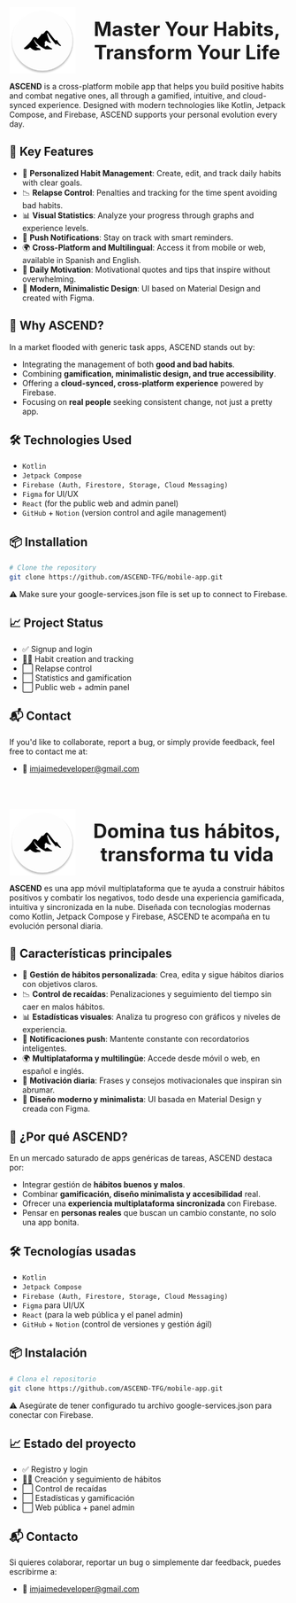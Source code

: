 <div align="center" style="display: flex; align-items: center; justify-content: center; gap: 20px;">
  <img src="app/src/main/res/mipmap-xxxhdpi/ic_launcher_round.webp" alt="Logo ASCEND" width="120" />
  <h1 style="margin: 0; font-size: 35px;">Master Your Habits, Transform Your Life</h1>
</div>

**ASCEND** is a cross-platform mobile app that helps you build positive habits and combat negative ones, all through a gamified, intuitive, and cloud-synced experience. Designed with modern technologies like Kotlin, Jetpack Compose, and Firebase, ASCEND supports your personal evolution every day.

## 🚀 Key Features

- 🎯 **Personalized Habit Management**: Create, edit, and track daily habits with clear goals.
- 📉 **Relapse Control**: Penalties and tracking for the time spent avoiding bad habits.
- 📊 **Visual Statistics**: Analyze your progress through graphs and experience levels.
- 🔔 **Push Notifications**: Stay on track with smart reminders.
- 🌍 **Cross-Platform and Multilingual**: Access it from mobile or web, available in Spanish and English.
- 🧠 **Daily Motivation**: Motivational quotes and tips that inspire without overwhelming.
- 🎨 **Modern, Minimalistic Design**: UI based on Material Design and created with Figma.

## 🧠 Why ASCEND?

In a market flooded with generic task apps, ASCEND stands out by:
- Integrating the management of both **good and bad habits**.
- Combining **gamification, minimalistic design, and true accessibility**.
- Offering a **cloud-synced, cross-platform experience** powered by Firebase.
- Focusing on **real people** seeking consistent change, not just a pretty app.

## 🛠️ Technologies Used

- `Kotlin`
- `Jetpack Compose`
- `Firebase (Auth, Firestore, Storage, Cloud Messaging)`
- `Figma` for UI/UX
- `React` (for the public web and admin panel) 
- `GitHub` + `Notion` (version control and agile management)

## 📦 Installation

```bash
# Clone the repository
git clone https://github.com/ASCEND-TFG/mobile-app.git
```
⚠️ Make sure your google-services.json file is set up to connect to Firebase.

## 📈 Project Status
- ✅ Signup and login
- 👨‍💻 Habit creation and tracking
- ⬜ Relapse control
- ⬜ Statistics and gamification
- ⬜ Public web + admin panel

## 📬 Contact
If you'd like to collaborate, report a bug, or simply provide feedback, feel free to contact me at:
- 📧 imjaimedeveloper@gmail.com

<br>
<br>
<br>

<div align="center" style="display: flex; align-items: center; justify-content: center; gap: 20px;">
  <img src="app/src/main/res/mipmap-xxxhdpi/ic_launcher_round.webp" alt="Logo ASCEND" width="120" />
  <h1 style="margin: 0; font-size: 35px;">Domina tus hábitos, transforma tu vida</h1>
</div>

**ASCEND** es una app móvil multiplataforma que te ayuda a construir hábitos positivos y combatir los negativos, todo desde una experiencia gamificada, intuitiva y sincronizada en la nube. Diseñada con tecnologías modernas como Kotlin, Jetpack Compose y Firebase, ASCEND te acompaña en tu evolución personal diaria.

## 🚀 Características principales

- 🎯 **Gestión de hábitos personalizada**: Crea, edita y sigue hábitos diarios con objetivos claros.
- 📉 **Control de recaídas**: Penalizaciones y seguimiento del tiempo sin caer en malos hábitos.
- 📊 **Estadísticas visuales**: Analiza tu progreso con gráficos y niveles de experiencia.
- 🔔 **Notificaciones push**: Mantente constante con recordatorios inteligentes.
- 🌍 **Multiplataforma y multilingüe**: Accede desde móvil o web, en español e inglés.
- 🧠 **Motivación diaria**: Frases y consejos motivacionales que inspiran sin abrumar.
- 🎨 **Diseño moderno y minimalista**: UI basada en Material Design y creada con Figma.

## 🧠 ¿Por qué ASCEND?

En un mercado saturado de apps genéricas de tareas, ASCEND destaca por:
- Integrar gestión de **hábitos buenos y malos**.
- Combinar **gamificación, diseño minimalista y accesibilidad** real.
- Ofrecer una **experiencia multiplataforma sincronizada** con Firebase.
- Pensar en **personas reales** que buscan un cambio constante, no solo una app bonita.

## 🛠️ Tecnologías usadas

- `Kotlin`
- `Jetpack Compose`
- `Firebase (Auth, Firestore, Storage, Cloud Messaging)`
- `Figma` para UI/UX
- `React` (para la web pública y el panel admin) 
- `GitHub` + `Notion` (control de versiones y gestión ágil)

## 📦 Instalación

```bash
# Clona el repositorio
git clone https://github.com/ASCEND-TFG/mobile-app.git
```
⚠️ Asegúrate de tener configurado tu archivo google-services.json para conectar con Firebase.

## 📈 Estado del proyecto
- ✅ Registro y login
- 👨‍💻 Creación y seguimiento de hábitos
- ⬜ Control de recaídas
- ⬜ Estadísticas y gamificación
- ⬜ Web pública + panel admin

## 📬 Contacto
Si quieres colaborar, reportar un bug o simplemente dar feedback, puedes escribirme a:
- 📧 imjaimedeveloper@gmail.com
